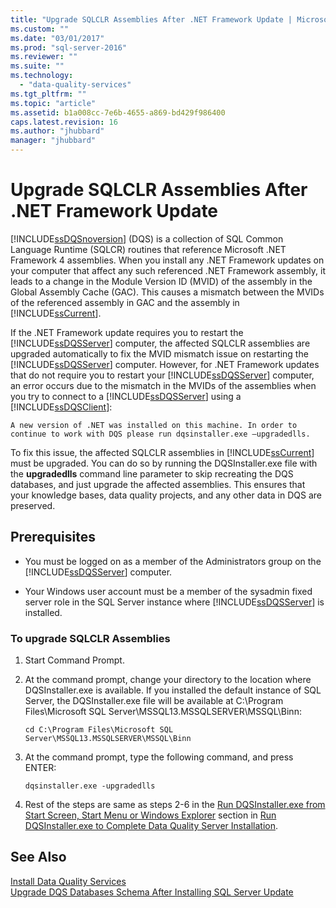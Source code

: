 ```yaml
---
title: "Upgrade SQLCLR Assemblies After .NET Framework Update | Microsoft Docs"
ms.custom: ""
ms.date: "03/01/2017"
ms.prod: "sql-server-2016"
ms.reviewer: ""
ms.suite: ""
ms.technology: 
  - "data-quality-services"
ms.tgt_pltfrm: ""
ms.topic: "article"
ms.assetid: b1a008cc-7e6b-4655-a869-bd429f986400
caps.latest.revision: 16
ms.author: "jhubbard"
manager: "jhubbard"
---
```

# Upgrade SQLCLR Assemblies After .NET Framework Update
  [!INCLUDE[ssDQSnoversion](../../../data-quality-services/includes/ssdqsnoversion-md.md)] (DQS) is a collection of SQL Common Language Runtime (SQLCR) routines that reference Microsoft .NET Framework 4 assemblies. When you install any .NET Framework updates on your computer that affect any such referenced .NET Framework assembly, it leads to a change in the Module Version ID (MVID) of the assembly in the Global Assembly Cache (GAC). This causes a mismatch between the MVIDs of the referenced assembly in GAC and the assembly in [!INCLUDE[ssCurrent](../../../advanced-analytics/r-services/includes/sscurrent-md.md)].  
  
 If the .NET Framework update requires you to restart the [!INCLUDE[ssDQSServer](../../../data-quality-services/includes/ssdqsserver-md.md)] computer, the affected SQLCLR assemblies are upgraded automatically to fix the MVID mismatch issue on restarting the [!INCLUDE[ssDQSServer](../../../data-quality-services/includes/ssdqsserver-md.md)] computer. However, for .NET Framework updates that do not require you to restart your [!INCLUDE[ssDQSServer](../../../data-quality-services/includes/ssdqsserver-md.md)] computer, an error occurs due to the mismatch in the MVIDs of the assemblies when you try to connect to a [!INCLUDE[ssDQSServer](../../../data-quality-services/includes/ssdqsserver-md.md)] using a [!INCLUDE[ssDQSClient](../../../data-quality-services/includes/ssdqsclient-md.md)]:  
  
```  
A new version of .NET was installed on this machine. In order to continue to work with DQS please run dqsinstaller.exe –upgradedlls.  
```  
  
 To fix this issue, the affected SQLCLR assemblies in [!INCLUDE[ssCurrent](../../../advanced-analytics/r-services/includes/sscurrent-md.md)] must be upgraded. You can do so by running the DQSInstaller.exe file with the **upgradedlls** command line parameter to skip recreating the DQS databases, and just upgrade the affected assemblies. This ensures that your knowledge bases, data quality projects, and any other data in DQS are preserved.  
  
## Prerequisites  
  
-   You must be logged on as a member of the Administrators group on the [!INCLUDE[ssDQSServer](../../../data-quality-services/includes/ssdqsserver-md.md)] computer.  
  
-   Your Windows user account must be a member of the sysadmin fixed server role in the SQL Server instance where [!INCLUDE[ssDQSServer](../../../data-quality-services/includes/ssdqsserver-md.md)] is installed.  
  
### To upgrade SQLCLR Assemblies  
  
1.  Start Command Prompt.  
  
2.  At the command prompt, change your directory to the location where DQSInstaller.exe is available. If you installed the default instance of SQL Server, the DQSInstaller.exe file will be available at C:\Program Files\Microsoft SQL Server\MSSQL13.MSSQLSERVER\MSSQL\Binn:  
  
    ```  
    cd C:\Program Files\Microsoft SQL Server\MSSQL13.MSSQLSERVER\MSSQL\Binn  
    ```  
  
3.  At the command prompt, type the following command, and press ENTER:  
  
    ```  
    dqsinstaller.exe -upgradedlls  
    ```  
  
4.  Rest of the steps are same as steps 2-6 in the [Run DQSInstaller.exe from Start Screen, Start Menu or Windows Explorer](../../../data-quality-services/install/windows/run-dqsinstaller.exe-to-complete-data-quality-server-installation.md#WindowsExplorer) section in [Run DQSInstaller.exe to Complete Data Quality Server Installation](../../../data-quality-services/install/windows/run-dqsinstaller.exe-to-complete-data-quality-server-installation.md).  
  
## See Also  
 [Install Data Quality Services](../../../data-quality-services/install/windows/install-data-quality-services.md)   
 [Upgrade DQS Databases Schema After Installing SQL Server Update](../../../data-quality-services/install/windows/upgrade-dqs-databases-schema-after-installing-sql-server-update.md)  
  
  